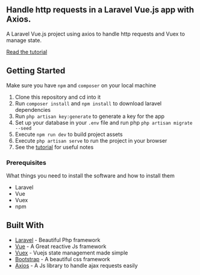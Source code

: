 ## Handle http requests in a Laravel Vue.js app with Axios.

A Laravel Vue.js project using axios to handle http requests and Vuex to manage state. 

[Read the tutorial](https://pusher.com/tutorials/laravel-vue-axios)

## Getting Started
Make sure you have `npm` and `composer` on your local machine

1.  Clone this repository and cd into it
2.  Run `composer install` and `npm install` to download laravel dependencies
3.  Run `php artisan key:generate` to generate a key for the app
5.  Set up your database in your `.env` file and run php `php artisan migrate --seed`
6.  Execute `npm run dev` to build project assets
7.  Execute `php artisan serve` to run the project in your browser
8.  See the [tutorial](https://pusher.com/tutorials/laravel-vue-axios) for useful notes 

### Prerequisites

What things you need to install the software and how to install them

* Laravel
* Vue
* Vuex
* npm


## Built With

* [Laravel](https://laravel.com/) - Beautiful Php framework
* [Vue](https://vuejs.org/) - A Great reactive Js framework
* [Vuex](https://vuejs.org/) - Vuejs state management made simple
* [Bootstrap](https://getbootstrap.com) - A beautiful css framework
* [Axios](https://vuejs.org/) - A Js library to handle ajax requests easily

